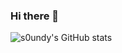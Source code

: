 ### Hi there 👋

![s0undy's GitHub stats](https://github-readme-stats.vercel.app/api?username=s0undy&count_private=true&include_all_commits=true&theme=radical)
